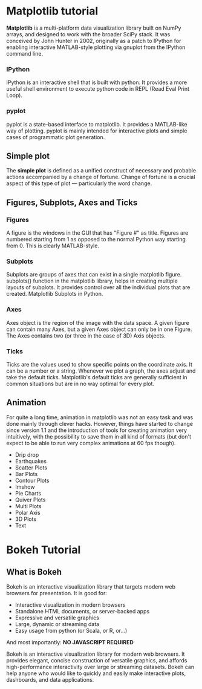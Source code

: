 # Matplotlib tutorial
**Matplotlib** is a multi-platform data visualization library built on NumPy arrays, and designed to work with the broader SciPy stack. It was conceived by John Hunter in 2002, originally as a patch to IPython for enabling interactive MATLAB-style plotting via gnuplot from the IPython command line.

### IPython
IPython is an interactive shell that is built with python. It provides a more useful shell environment to execute python code in REPL (Read Eval Print Loop). 

### pyplot
pyplot is a state-based interface to matplotlib. It provides a MATLAB-like way of plotting. pyplot is mainly intended for interactive plots and simple cases of programmatic plot generation.

## Simple plot
The **simple plot** is defined as a unified construct of necessary and probable actions accompanied by a change of fortune. Change of fortune is a crucial aspect of this type of plot — particularly the word change.

## Figures, Subplots, Axes and Ticks

### Figures
A figure is the windows in the GUI that has "Figure #" as title. Figures are numbered starting from 1 as opposed to the normal Python way starting from 0. This is clearly MATLAB-style.

### Subplots
Subplots are groups of axes that can exist in a single matplotlib figure. subplots() function in the matplotlib library, helps in creating multiple layouts of subplots. It provides control over all the individual plots that are created. Matplotlib Subplots in Python.

### Axes
Axes object is the region of the image with the data space. A given figure can contain many Axes, but a given Axes object can only be in one Figure. The Axes contains two (or three in the case of 3D) Axis objects.

### Ticks
Ticks are the values used to show specific points on the coordinate axis. It can be a number or a string. Whenever we plot a graph, the axes adjust and take the default ticks. Matplotlib's default ticks are generally sufficient in common situations but are in no way optimal for every plot.

## Animation
For quite a long time, animation in matplotlib was not an easy task and was done mainly through clever hacks. However, things have started to change since version 1.1 and the introduction of tools for creating animation very intuitively, with the possibility to save them in all kind of formats (but don't expect to be able to run very complex animations at 60 fps though).
- Drip drop
- Earthquakes
- Scatter Plots
- Bar Plots
- Contour Plots
- Imshow
- Pie Charts
- Quiver Plots
- Multi Plots
- Polar Axis
- 3D Plots
- Text


# Bokeh Tutorial

## What is Bokeh

Bokeh is an interactive visualization library that targets modern web browsers for presentation. It is good for:

* Interactive visualization in modern browsers
* Standalone HTML documents, or server-backed apps
* Expressive and versatile graphics
* Large, dynamic or streaming data
* Easy usage from python (or Scala, or R, or...)

And most importantly: **NO JAVASCRIPT REQUIRED**

Bokeh is an interactive visualization library for modern web browsers. It provides elegant, concise construction of versatile graphics, and affords high-performance interactivity over large or streaming datasets. Bokeh can help anyone who would like to quickly and easily make interactive plots, dashboards, and data applications.



